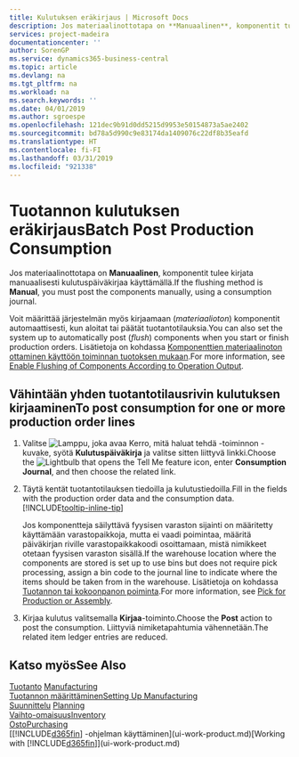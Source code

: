 ```yaml
---
title: Kulutuksen eräkirjaus | Microsoft Docs
description: Jos materiaalinottotapa on **Manuaalinen**, komponentit tulee kirjata manuaalisesti kulutuspäiväkirjaa käyttämällä.
services: project-madeira
documentationcenter: ''
author: SorenGP
ms.service: dynamics365-business-central
ms.topic: article
ms.devlang: na
ms.tgt_pltfrm: na
ms.workload: na
ms.search.keywords: ''
ms.date: 04/01/2019
ms.author: sgroespe
ms.openlocfilehash: 121dec9b91d0dd5215d9953e50154873a5ae2402
ms.sourcegitcommit: bd78a5d990c9e83174da1409076c22df8b35eafd
ms.translationtype: HT
ms.contentlocale: fi-FI
ms.lasthandoff: 03/31/2019
ms.locfileid: "921338"
---
```

# <a name="batch-post-production-consumption"></a><span data-ttu-id="7318c-103">Tuotannon kulutuksen eräkirjaus</span><span class="sxs-lookup"><span data-stu-id="7318c-103">Batch Post Production Consumption</span></span>
<span data-ttu-id="7318c-104">Jos materiaalinottotapa on **Manuaalinen**, komponentit tulee kirjata manuaalisesti kulutuspäiväkirjaa käyttämällä.</span><span class="sxs-lookup"><span data-stu-id="7318c-104">If the flushing method is **Manual**, you must post the components manually, using a consumption journal.</span></span>

<span data-ttu-id="7318c-105">Voit määrittää järjestelmän myös kirjaamaan (*materiaalioton*) komponentit automaattisesti, kun aloitat tai päätät tuotantotilauksia.</span><span class="sxs-lookup"><span data-stu-id="7318c-105">You can also set the system up to automatically post (*flush*) components when you start or finish production orders.</span></span> <span data-ttu-id="7318c-106">Lisätietoja on kohdassa [Komponenttien materiaalinoton ottaminen käyttöön toiminnan tuotoksen mukaan](production-how-to-flush-components-according-to-operation-output.md).</span><span class="sxs-lookup"><span data-stu-id="7318c-106">For more information, see [Enable Flushing of Components According to Operation Output](production-how-to-flush-components-according-to-operation-output.md).</span></span>

## <a name="to-post-consumption-for-one-or-more-production-order-lines"></a><span data-ttu-id="7318c-107">Vähintään yhden tuotantotilausrivin kulutuksen kirjaaminen</span><span class="sxs-lookup"><span data-stu-id="7318c-107">To post consumption for one or more production order lines</span></span>  
1.  <span data-ttu-id="7318c-108">Valitse ![Lamppu, joka avaa Kerro, mitä haluat tehdä -toiminnon](media/ui-search/search_small.png "Kerro, mitä haluat tehdä") -kuvake, syötä **Kulutuspäiväkirja** ja valitse sitten liittyvä linkki.</span><span class="sxs-lookup"><span data-stu-id="7318c-108">Choose the ![Lightbulb that opens the Tell Me feature](media/ui-search/search_small.png "Tell me what you want to do") icon, enter **Consumption Journal**, and then choose the related link.</span></span>  
2.  <span data-ttu-id="7318c-109">Täytä kentät tuotantotilauksen tiedoilla ja kulutustiedoilla.</span><span class="sxs-lookup"><span data-stu-id="7318c-109">Fill in the fields with the production order data and the consumption data.</span></span> [!INCLUDE[tooltip-inline-tip](includes/tooltip-inline-tip_md.md)]  

    <span data-ttu-id="7318c-110">Jos komponentteja säilyttävä fyysisen varaston sijainti on määritetty käyttämään varastopaikkoja, mutta ei vaadi poimintaa, määritä päiväkirjan riville varastopaikkakoodi osoittamaan, mistä nimikkeet otetaan fyysisen varaston sisällä.</span><span class="sxs-lookup"><span data-stu-id="7318c-110">If the warehouse location where the components are stored is set up to use bins but does not require pick processing, assign a bin code to the journal line to indicate where the items should be taken from in the warehouse.</span></span> <span data-ttu-id="7318c-111">Lisätietoja on kohdassa [Tuotannon tai kokoonpanon poiminta](warehouse-how-to-pick-for-production.md).</span><span class="sxs-lookup"><span data-stu-id="7318c-111">For more information, see [Pick for Production or Assembly](warehouse-how-to-pick-for-production.md).</span></span>  
3.  <span data-ttu-id="7318c-112">Kirjaa kulutus valitsemalla **Kirjaa**-toiminto.</span><span class="sxs-lookup"><span data-stu-id="7318c-112">Choose the **Post** action to post the consumption.</span></span> <span data-ttu-id="7318c-113">Liittyviä nimiketapahtumia vähennetään.</span><span class="sxs-lookup"><span data-stu-id="7318c-113">The related item ledger entries are reduced.</span></span>

## <a name="see-also"></a><span data-ttu-id="7318c-114">Katso myös</span><span class="sxs-lookup"><span data-stu-id="7318c-114">See Also</span></span>  
<span data-ttu-id="7318c-115">[Tuotanto](production-manage-manufacturing.md)  </span><span class="sxs-lookup"><span data-stu-id="7318c-115">[Manufacturing](production-manage-manufacturing.md)  </span></span>  
[<span data-ttu-id="7318c-116">Tuotannon määrittäminen</span><span class="sxs-lookup"><span data-stu-id="7318c-116">Setting Up Manufacturing</span></span>](production-configure-production-processes.md)  
<span data-ttu-id="7318c-117">[Suunnittelu](production-planning.md)    </span><span class="sxs-lookup"><span data-stu-id="7318c-117">[Planning](production-planning.md)    </span></span>  
[<span data-ttu-id="7318c-118">Vaihto-omaisuus</span><span class="sxs-lookup"><span data-stu-id="7318c-118">Inventory</span></span>](inventory-manage-inventory.md)  
[<span data-ttu-id="7318c-119">Osto</span><span class="sxs-lookup"><span data-stu-id="7318c-119">Purchasing</span></span>](purchasing-manage-purchasing.md)  
<span data-ttu-id="7318c-120">[[!INCLUDE[d365fin](includes/d365fin_md.md)] -ohjelman käyttäminen](ui-work-product.md)</span><span class="sxs-lookup"><span data-stu-id="7318c-120">[Working with [!INCLUDE[d365fin](includes/d365fin_md.md)]](ui-work-product.md)</span></span>
